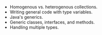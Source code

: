 * Homogenous vs. heterogenous collections.
* Writing general code with type variables.
* Java's generics.
* Generic classes, interfaces, and methods.
* Handling multiple types.

